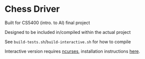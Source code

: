 # Chess Driver

Built for CS5400 (intro. to AI) final project

Designed to be included in/compiled within the actual project

See `build-tests.sh`/`build-interactive.sh` for how to compile

Interactive version requires [ncurses](https://invisible-island.net/ncurses/), installation instructions [here](https://utho.com/docs/tutorial/how-to-install-ncurses-library-on-ubuntu-20-04/).

